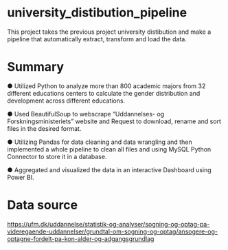 # university_distibution_pipeline
This project takes the previous project university distibution and make a pipeline that automatically extract, transform and load the data.

# Summary
●	Utilized Python to analyze more than 800 academic majors from 32 different educations centers to calculate the gender distribution and development across different educations. 

●	Used BeautifulSoup to webscrape “Uddannelses- og Forskningsministeriets” website and Request to download, rename and sort files in the desired format.

●	Utilizing Pandas for data cleaning and data wrangling and then implemented a whole pipeline to clean all files and using MySQL Python Connector to store it in a database. 

●	Aggregated and visualized the data in an interactive Dashboard using Power BI. 

# Data source
https://ufm.dk/uddannelse/statistik-og-analyser/sogning-og-optag-pa-videregaende-uddannelser/grundtal-om-sogning-og-optag/ansogere-og-optagne-fordelt-pa-kon-alder-og-adgangsgrundlag
